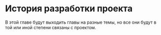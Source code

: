 # История разработки проекта

В этой главе будут выходить главы на разные темы, но все они будут в той или иной степени связаны с проектом.

